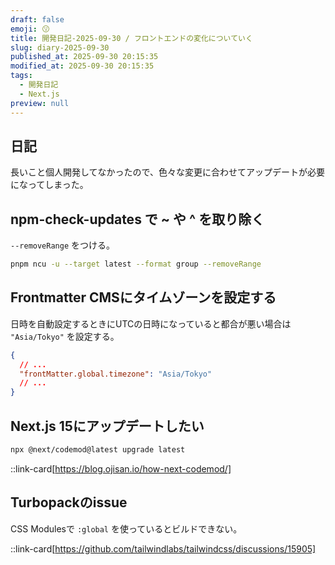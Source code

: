 ```yaml
---
draft: false
emoji: 😗
title: 開発日記-2025-09-30 / フロントエンドの変化についていく
slug: diary-2025-09-30
published_at: 2025-09-30 20:15:35
modified_at: 2025-09-30 20:15:35
tags:
  - 開発日記
  - Next.js
preview: null
---
```


## 日記

長いこと個人開発してなかったので、色々な変更に合わせてアップデートが必要になってしまった。

## npm-check-updates で ~ や ^ を取り除く

`--removeRange` をつける。

```bash
pnpm ncu -u --target latest --format group --removeRange
```

## Frontmatter CMSにタイムゾーンを設定する

日時を自動設定するときにUTCの日時になっていると都合が悪い場合は `"Asia/Tokyo"` を設定する。

```json
{
  // ...
  "frontMatter.global.timezone": "Asia/Tokyo"
  // ...
}
```

## Next.js 15にアップデートしたい

```bash
npx @next/codemod@latest upgrade latest
```

::link-card[https://blog.ojisan.io/how-next-codemod/]

## Turbopackのissue

CSS Modulesで `:global` を使っているとビルドできない。

::link-card[https://github.com/tailwindlabs/tailwindcss/discussions/15905]
